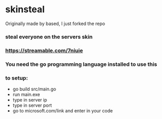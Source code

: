 # skinsteal

Originally made by based, I just forked the repo

### steal everyone on the servers skin
### https://streamable.com/7niuie

### You need the go programming language installed to use this

### to setup: <br>
- go build src/main.go
- run main.exe
- type in server ip
- type in server port 
- go to microsoft.com/link and enter in your code
